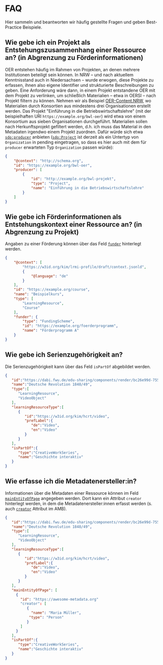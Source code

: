 # FAQ

Hier sammeln und beantworten wir häufig gestellte Fragen und geben Best-Practice Beispiele.

## Wie gebe ich ein Projekt als Entstehungszusammenhang einer Ressource an? (in Abgrenzung zu Förderinformationen)

OER entstehen häufig im Rahmen von Projekten, an denen mehrere Institutionen beteiligt sein können. In NRW – und nach aktuellem Kenntnisstand auch in Niedersachsen – wurde erwogen, diese Projekte zu erfassen, ihnen also eigene Identifier und strukturierte Beschreibungen zu geben. Eine Anforderung wäre dann, in einem Projekt entstandene OER mit dem Projekt zu verlinken, um schließlich Materialien – etwa in OERSI – nach Projekt filtern zu können.
Nehmen wir als Beispiel [OER-Content.NRW](https://www.dh.nrw/kooperationen/OER-Content.nrw-42), wo Materialien durch Konsortien aus mindestens drei Organisationen erstellt werden. Das Projekt "Einführung in die Betriebswirtschaftslehre" (mit der beispielhaften URI `https://example.org/bwl-oer`) wird etwa von einem Konsortium aus sieben Organisationen durchgeführt.
Materialien sollen nach Herkunftsprojekt gefiltert werden, d.h. ich muss das Material in den Metadaten irgendwo einem Projekt zuordnen. Dafür würde sich etwa [`sdo:producer`](https://schema.org/producer) anbieten ([`sdo:Project`](https://schema.org/Project) ist derzeit als ein Untertyp von `Organization` in pending eingetragen, so dass es hier auch mit dem für `producer` erwarteten Typ `Organization` passen würde):

```json
{
    "@context": "http://schema.org",
    "id": "https://example.org/bwl-oer",
    "producer": [
        {
            "id": "http://example.org/bwl-projekt",
            "type": "Project",
            "name": "Einführung in die Betriebswirtschaftslehre"
        }
    ]
}
```

## Wie gebe ich Förderinformationen als Entstehungskontext einer Ressource an? (in Abgrenzung zu Projekt)

Angaben zu einer Förderung können über das Feld [`funder`](https://dini-ag-kim.github.io/amb/latest/#funder) hinterlegt werden.

```json
{
    "@context": [
        "https://w3id.org/kim/lrmi-profile/draft/context.jsonld",
        {
            "@language": "de"
        }
    ],
    "id": "https://example.org/course",
    "name": "Beispielkurs",
    "type": [
        "LearningResource",
        "Course"
    ],
    "funder": {
        "type": "FundingScheme",
        "id": "https://example.org/foerderprogramm",
        "name": "Förderprogramm A"
    }
}
```


## Wie gebe ich Serienzugehörigkeit an?

Die Serienzugehörigkeit kann über das Feld `isPartOf` abgebildet werden.

```json
{
   "id":"https://dabi.fwu.de/edu-sharing/components/render/bc26e99d-755b-4970-a22d-67fbc875a734",
   "name":"Deutsche Revolution 1848/49",
   "type":[
      "LearningResource",
      "VideoObject"
   ],
   "learningResourceType":[
      {
         "id":"https://w3id.org/kim/hcrt/video",
         "prefLabel":{
            "de":"Video",
            "en":"Video"
         }
      }
   ],
   "isPartOf":{
      "type":"CreativeWorkSeries",
      "name":"Geschichte interaktiv"
   }
}
```

## Wie erfasse ich die Metadatenersteller:in?

Informationen über die Metadaten einer Ressource können im Feld [`mainEntityOfPage`](https://dini-ag-kim.github.io/amb/latest/#mainentityofpage) angegeben werden.
Dort kann ein Attribut `creator` hinterlegt werden, in dem die Metadatenersteller:innen erfasst werden (s. auch [`creator`](https://dini-ag-kim.github.io/amb/latest/#creator) Attribut im AMB).

```json
{
   "id":"https://dabi.fwu.de/edu-sharing/components/render/bc26e99d-755b-4970-a22d-67fbc875a734",
   "name":"Deutsche Revolution 1848/49",
   "type":[
      "LearningResource",
      "VideoObject"
   ],
   "learningResourceType":[
      {
         "id":"https://w3id.org/kim/hcrt/video",
         "prefLabel":{
            "de":"Video",
            "en":"Video"
         }
      }
   ],
   "mainEntityOfPage": [
     {
       "id": "https://awesome-metadata.org"
       "creator": [
          {
            "name": "Maria Müller",
           "type": "Person"
          } 
       ]
     }
   ],
   "isPartOf":{
      "type":"CreativeWorkSeries",
      "name":"Geschichte interaktiv"
   }
}



```

